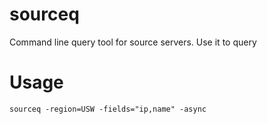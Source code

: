 sourceq
=======

Command line query tool for source servers. 
Use it to query 

Usage
=====

    sourceq -region=USW -fields="ip,name" -async 